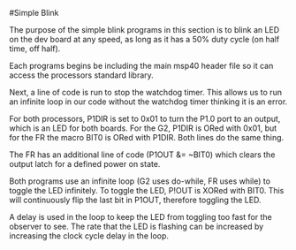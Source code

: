 #Simple Blink

The purpose of the simple blink programs in this section is to blink an LED on the dev board at any speed, as long as it has a 50% duty cycle (on half time, off half).

Each programs begins be including the main msp40 header file so it can access the processors standard library.

Next, a line of code is run to stop the watchdog timer. This allows us to run an infinite loop in our code without the watchdog timer thinking it is an error.

For both processors, P1DIR is set to 0x01 to turn the P1.0 port to an output, which is an LED for both boards. For the G2, P1DIR is ORed with 0x01, but for the FR the macro BIT0 is ORed with P1DIR. Both lines do the same thing.

The FR has an additional line of code (P1OUT &= ~BIT0) which clears the output latch for a defined power on state.

Both programs use an infinite loop (G2 uses do-while, FR uses while) to toggle the LED infinitely. To toggle the LED, P!OUT is XORed with BIT0. This will continuously flip the last bit in P1OUT, therefore toggling the LED.

A delay is used in the loop to keep the LED from toggling too fast for the observer to see. The rate that the LED is flashing can be increased by increasing the clock cycle delay in the loop.

